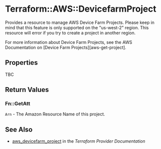 # Terraform::AWS::DevicefarmProject

Provides a resource to manage AWS Device Farm Projects. 
Please keep in mind that this feature is only supported on the "us-west-2" region.
This resource will error if you try to create a project in another region.

For more information about Device Farm Projects, see the AWS Documentation on
[Device Farm Projects][aws-get-project].

## Properties

TBC

## Return Values

### Fn::GetAtt

`Arn` - The Amazon Resource Name of this project.

## See Also

* [aws_devicefarm_project](https://www.terraform.io/docs/providers/aws/r/devicefarm_project.html) in the _Terraform Provider Documentation_